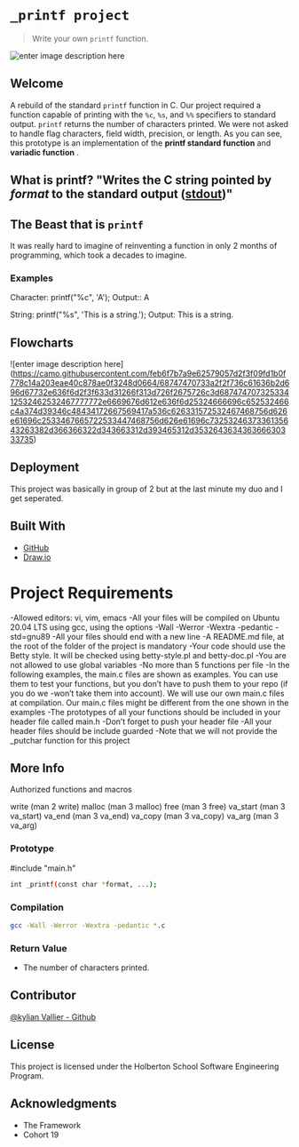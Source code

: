 # **`_printf project`**


>Write your own `printf` function.

![enter image description here](https://camo.githubusercontent.com/32170185090b2db5d83a6adebde1a5ecebd9ec4bc499fbbffb4596efec833e18/68747470733a2f2f692e7974696d672e636f6d2f76692f6d5a4664796f5a685562342f6d617872657364656661756c742e6a7067)


## Welcome
A rebuild of the standard `printf` function in C. Our project required a function capable of printing with the `%c`, `%s`, and `%%` specifiers to standard output. `printf` returns the number of characters printed. We were not asked to handle flag characters, field width, precision, or length. As you can see, this prototype is an implementation of the **printf standard function** and **variadic function** .  

## What is printf? "Writes the C string pointed by _format_ to the standard output ([stdout](http://www.cplusplus.com/stdout))"

## The Beast that is `printf`
It was really hard to imagine of reinventing a function in only 2 months of programming, which took a decades to imagine.


### Examples

Character: printf("%c", 'A'); Output:: A

String: printf("%s", 'This is a string.'); Output: This is a string.


## Flowcharts

![enter image description here] (https://camo.githubusercontent.com/feb6f7b7a9e62579057d2f3f09fd1b0f778c14a203eae40c878ae0f3248d0664/68747470733a2f2f736c61636b2d696d67732e636f6d2f3f633d31266f313d726f2675726c3d68747470732533412532462532467777772e6669676d612e636f6d25324666696c652532466c4a374d39346c48434172667569417a536c626331572532467468756d626e61696c2533467665722533447468756d626e61696c7325324637336135643263382d366366322d343663312d393465312d353264363436366630333735)

## Deployment

This project was basically in group of 2 but at the last minute my duo and I get seperated.

## Built With

* [GitHub](https://github.com/)
* [Draw.io](https://app.diagrams.net/)

# Project Requirements

-Allowed editors: vi, vim, emacs
-All your files will be compiled on Ubuntu 20.04 LTS using gcc, using the options -Wall -Werror -Wextra -pedantic -std=gnu89
-All your files should end with a new line
-A README.md file, at the root of the folder of the project is mandatory
-Your code should use the Betty style. It will be checked using betty-style.pl and betty-doc.pl
-You are not allowed to use global variables
-No more than 5 functions per file
-In the following examples, the main.c files are shown as examples. You can use them to test your functions, but you don’t have to push them to your repo (if you do we -won’t take them into account). We will use our own main.c files at compilation. Our main.c files might be different from the one shown in the examples
-The prototypes of all your functions should be included in your header file called main.h
-Don’t forget to push your header file
-All your header files should be include guarded
-Note that we will not provide the _putchar function for this project

## More Info

Authorized functions and macros

write (man 2 write)
malloc (man 3 malloc)
free (man 3 free)
va_start (man 3 va_start)
va_end (man 3 va_end)
va_copy (man 3 va_copy)
va_arg (man 3 va_arg)


### Prototype

#include "main.h"
```bash
int _printf(const char *format, ...);
```
### Compilation
```bash
gcc -Wall -Werror -Wextra -pedantic *.c
```
### Return Value
* The number of characters printed.

## Contributor
[@kylian Vallier - Github](https://github.com/instagram-aesgod)

## License

This project is licensed under the Holberton School Software Engineering Program.

## Acknowledgments

* The Framework
* Cohort 19
